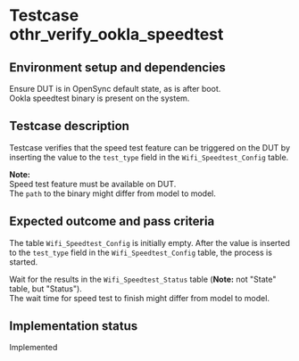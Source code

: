 # Testcase othr_verify_ookla_speedtest

## Environment setup and dependencies

Ensure DUT is in OpenSync default state, as is after boot.\
Ookla speedtest binary is present on the system.

## Testcase description

Testcase verifies that the speed test feature can be triggered on the DUT by
inserting the value to the `test_type` field in the `Wifi_Speedtest_Config`
table.

**Note:**\
Speed test feature must be available on DUT.\
The `path` to the binary might differ from model to model.

## Expected outcome and pass criteria

The table `Wifi_Speedtest_Config` is initially empty. After the value is
inserted to the `test_type` field in the `Wifi_Speedtest_Config` table, the
process is started.

Wait for the results in the `Wifi_Speedtest_Status` table (**Note:** not
"State" table, but "Status").\
The wait time for speed test to finish might differ from model to model.

## Implementation status

Implemented
